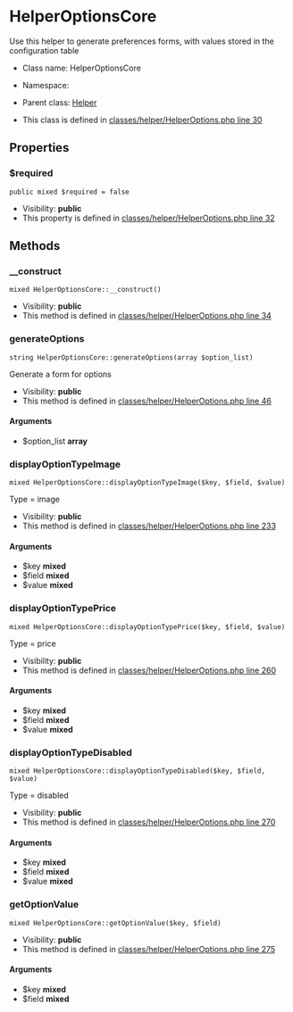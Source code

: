 HelperOptionsCore
===============

Use this helper to generate preferences forms, with values stored in the configuration table




* Class name: HelperOptionsCore
* Namespace: 
* Parent class: [Helper](HelperCore)

* This class is defined in [classes/helper/HelperOptions.php line 30](https://github.com/PrestaShop/PrestaShop/blob/1.6.1.1/classes/helper/HelperOptions.php#30)





Properties
----------


### $required

    public mixed $required = false





* Visibility: **public**
* This property is defined in [classes/helper/HelperOptions.php line 32](https://github.com/PrestaShop/PrestaShop/blob/1.6.1.1/classes/helper/HelperOptions.php#32)


Methods
-------


### __construct

    mixed HelperOptionsCore::__construct()





* Visibility: **public**
* This method is defined in [classes/helper/HelperOptions.php line 34](https://github.com/PrestaShop/PrestaShop/blob/1.6.1.1/classes/helper/HelperOptions.php#34)




### generateOptions

    string HelperOptionsCore::generateOptions(array $option_list)

Generate a form for options



* Visibility: **public**
* This method is defined in [classes/helper/HelperOptions.php line 46](https://github.com/PrestaShop/PrestaShop/blob/1.6.1.1/classes/helper/HelperOptions.php#46)


#### Arguments
* $option_list **array**



### displayOptionTypeImage

    mixed HelperOptionsCore::displayOptionTypeImage($key, $field, $value)

Type = image



* Visibility: **public**
* This method is defined in [classes/helper/HelperOptions.php line 233](https://github.com/PrestaShop/PrestaShop/blob/1.6.1.1/classes/helper/HelperOptions.php#233)


#### Arguments
* $key **mixed**
* $field **mixed**
* $value **mixed**



### displayOptionTypePrice

    mixed HelperOptionsCore::displayOptionTypePrice($key, $field, $value)

Type = price



* Visibility: **public**
* This method is defined in [classes/helper/HelperOptions.php line 260](https://github.com/PrestaShop/PrestaShop/blob/1.6.1.1/classes/helper/HelperOptions.php#260)


#### Arguments
* $key **mixed**
* $field **mixed**
* $value **mixed**



### displayOptionTypeDisabled

    mixed HelperOptionsCore::displayOptionTypeDisabled($key, $field, $value)

Type = disabled



* Visibility: **public**
* This method is defined in [classes/helper/HelperOptions.php line 270](https://github.com/PrestaShop/PrestaShop/blob/1.6.1.1/classes/helper/HelperOptions.php#270)


#### Arguments
* $key **mixed**
* $field **mixed**
* $value **mixed**



### getOptionValue

    mixed HelperOptionsCore::getOptionValue($key, $field)





* Visibility: **public**
* This method is defined in [classes/helper/HelperOptions.php line 275](https://github.com/PrestaShop/PrestaShop/blob/1.6.1.1/classes/helper/HelperOptions.php#275)


#### Arguments
* $key **mixed**
* $field **mixed**


